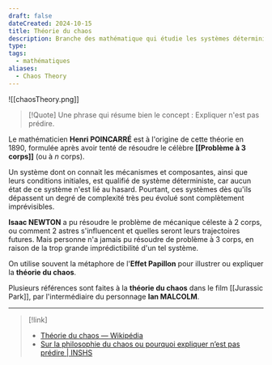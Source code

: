 ```yaml
---
draft: false
dateCreated: 2024-10-15
title: Théorie du chaos
description: Branche des mathématique qui étudie les systèmes déterministes sensibles aux conditions initiales.
type: 
tags:
  - mathématiques
aliases:
  - Chaos Theory
---
```

![[chaosTheory.png]]

> [!Quote] Une phrase qui résume bien le concept :
> Expliquer n'est pas prédire. 

Le mathématicien **Henri POINCARRÉ** est à l'origine de cette théorie en 1890, formulée après avoir tenté de résoudre le célèbre **[[Problème à 3 corps]]** (ou à *n* corps).

Un système dont on connait les mécanismes et composantes, ainsi que leurs conditions initiales, est qualifié de système déterministe, car aucun état de ce système n'est lié au hasard. Pourtant, ces systèmes dès qu'ils dépassent un degré de complexité très peu évolué sont complètement imprévisibles. 

**Isaac NEWTON** a pu résoudre le problème de mécanique céleste à 2 corps, ou comment 2 astres s'influencent et quelles seront leurs trajectoires futures. Mais personne n'a jamais pu résoudre de problème à 3 corps, en raison de la trop grande imprédictibilité d'un tel système. 

On utilise souvent la métaphore de l'**Effet Papillon** pour illustrer ou expliquer la **théorie du chaos**. 

Plusieurs références sont faites à la **théorie du chaos** dans le film [[Jurassic Park]], par l'intermédiaire du personnage **Ian MALCOLM**. 


---

> [!link]
> - [Théorie du chaos — Wikipédia](https://fr.wikipedia.org/wiki/Th%C3%A9orie_du_chaos?useskin=vector#Quelques_exemples)
> - [Sur la philosophie du chaos ou pourquoi expliquer n’est pas prédire | INSHS](https://www.inshs.cnrs.fr/fr/cnrsinfo/sur-la-philosophie-du-chaos-ou-pourquoi-expliquer-nest-pas-predire)

